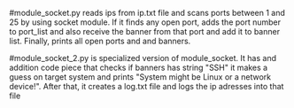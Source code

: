 #module_socket.py reads ips from ip.txt file and scans ports between 1 and 25 by using socket module. If it finds any open port, adds the port number to port_list and also receive the banner from that port and add it to banner list. Finally, prints all open ports and and banners.

#module_socket_2.py is specialized version of module_socket. It has and addition code piece that checks if banners has string "SSH" it makes a guess on target system and prints "System might be Linux or a network device!". After that, it creates a log.txt file and logs the ip adresses into that file
